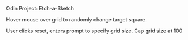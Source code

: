 Odin Project: Etch-a-Sketch

Hover mouse over grid to randomly change target square.

User clicks reset, enters prompt to specify grid size.
Cap grid size at 100